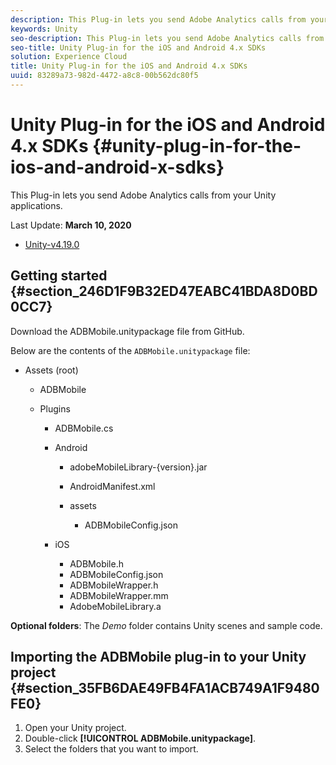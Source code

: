```yaml
---
description: This Plug-in lets you send Adobe Analytics calls from your Unity applications.
keywords: Unity
seo-description: This Plug-in lets you send Adobe Analytics calls from your Unity applications.
seo-title: Unity Plug-in for the iOS and Android 4.x SDKs
solution: Experience Cloud
title: Unity Plug-in for the iOS and Android 4.x SDKs
uuid: 83289a73-982d-4472-a8c8-00b562dc80f5
---
```


# Unity Plug-in for the iOS and Android 4.x SDKs {#unity-plug-in-for-the-ios-and-android-x-sdks}

This Plug-in lets you send Adobe Analytics calls from your Unity applications.

Last Update: **March 10, 2020**
* [Unity-v4.19.0](https://github.com/Adobe-Marketing-Cloud/mobile-services/releases/tag/v4.19.0-Unity)

## Getting started {#section_246D1F9B32ED47EABC41BDA8D0BD0CC7}

Download the ADBMobile.unitypackage file from GitHub.

Below are the contents of the `ADBMobile.unitypackage` file:

* Assets (root)

  * ADBMobile

  * Plugins

    * ADBMobile.cs
    * Android

      * adobeMobileLibrary-{version}.jar
      * AndroidManifest.xml
      * assets

        * ADBMobileConfig.json

    * iOS

      * ADBMobile.h
      * ADBMobileConfig.json
      * ADBMobileWrapper.h
      * ADBMobileWrapper.mm
      * AdobeMobileLibrary.a

**Optional folders**: The *Demo* folder contains Unity scenes and sample code.

## Importing the ADBMobile plug-in to your Unity project {#section_35FB6DAE49FB4FA1ACB749A1F9480FE0}

1. Open your Unity project.
1. Double-click **[!UICONTROL ADBMobile.unitypackage]**.
1. Select the folders that you want to import.
